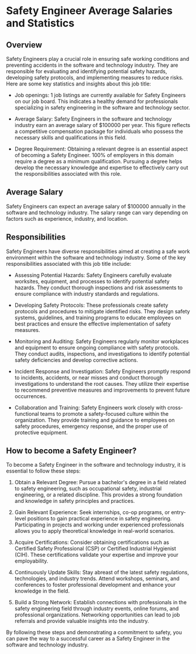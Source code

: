 # Safety Engineer Average Salaries and Statistics

## Overview
Safety Engineers play a crucial role in ensuring safe working conditions and preventing accidents in the software and technology industry. They are responsible for evaluating and identifying potential safety hazards, developing safety protocols, and implementing measures to reduce risks. Here are some key statistics and insights about this job title:

- Job openings: 1 job listings are currently available for Safety Engineers on our job board. This indicates a healthy demand for professionals specializing in safety engineering in the software and technology sector.

- Average Salary: Safety Engineers in the software and technology industry earn an average salary of $100000 per year. This figure reflects a competitive compensation package for individuals who possess the necessary skills and qualifications in this field.

- Degree Requirement: Obtaining a relevant degree is an essential aspect of becoming a Safety Engineer. 100% of employers in this domain require a degree as a minimum qualification. Pursuing a degree helps develop the necessary knowledge and expertise to effectively carry out the responsibilities associated with this role.

## Average Salary
Safety Engineers can expect an average salary of $100000 annually in the software and technology industry. The salary range can vary depending on factors such as experience, industry, and location.

## Responsibilities
Safety Engineers have diverse responsibilities aimed at creating a safe work environment within the software and technology industry. Some of the key responsibilities associated with this job title include:

- Assessing Potential Hazards: Safety Engineers carefully evaluate worksites, equipment, and processes to identify potential safety hazards. They conduct thorough inspections and risk assessments to ensure compliance with industry standards and regulations.

- Developing Safety Protocols: These professionals create safety protocols and procedures to mitigate identified risks. They design safety systems, guidelines, and training programs to educate employees on best practices and ensure the effective implementation of safety measures.

- Monitoring and Auditing: Safety Engineers regularly monitor workplaces and equipment to ensure ongoing compliance with safety protocols. They conduct audits, inspections, and investigations to identify potential safety deficiencies and develop corrective actions.

- Incident Response and Investigation: Safety Engineers promptly respond to incidents, accidents, or near misses and conduct thorough investigations to understand the root causes. They utilize their expertise to recommend preventive measures and improvements to prevent future occurrences.

- Collaboration and Training: Safety Engineers work closely with cross-functional teams to promote a safety-focused culture within the organization. They provide training and guidance to employees on safety procedures, emergency response, and the proper use of protective equipment.

## How to become a Safety Engineer?
To become a Safety Engineer in the software and technology industry, it is essential to follow these steps:

1. Obtain a Relevant Degree: Pursue a bachelor's degree in a field related to safety engineering, such as occupational safety, industrial engineering, or a related discipline. This provides a strong foundation and knowledge in safety principles and practices.

2. Gain Relevant Experience: Seek internships, co-op programs, or entry-level positions to gain practical experience in safety engineering. Participating in projects and working under experienced professionals allows you to apply theoretical knowledge in real-world scenarios.

3. Acquire Certifications: Consider obtaining certifications such as Certified Safety Professional (CSP) or Certified Industrial Hygienist (CIH). These certifications validate your expertise and improve your employability.

4. Continuously Update Skills: Stay abreast of the latest safety regulations, technologies, and industry trends. Attend workshops, seminars, and conferences to foster professional development and enhance your knowledge in the field.

5. Build a Strong Network: Establish connections with professionals in the safety engineering field through industry events, online forums, and professional organizations. Networking opportunities can lead to job referrals and provide valuable insights into the industry.

By following these steps and demonstrating a commitment to safety, you can pave the way to a successful career as a Safety Engineer in the software and technology industry.